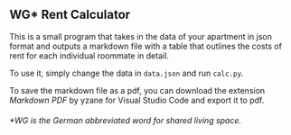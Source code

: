## WG* Rent Calculator

This is a small program that takes in the data of your apartment in json format and outputs a markdown file with a table that outlines the costs of rent for each individual roommate in detail.

To use it, simply change the data in `data.json` and run `calc.py`.

To save the markdown file as a pdf, you can download the extension *Markdown PDF* by yzane for Visual Studio Code and export it to pdf. 

###### \*WG is the German abbreviated word for shared living space.
